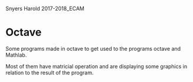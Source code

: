 Snyers Harold
2017-2018_ECAM

# Octave
Some programs made in octave to get used to the programs octave and Mathlab. 

Most of them have matricial operation and are displaying some graphics in relation to the result of the program.
